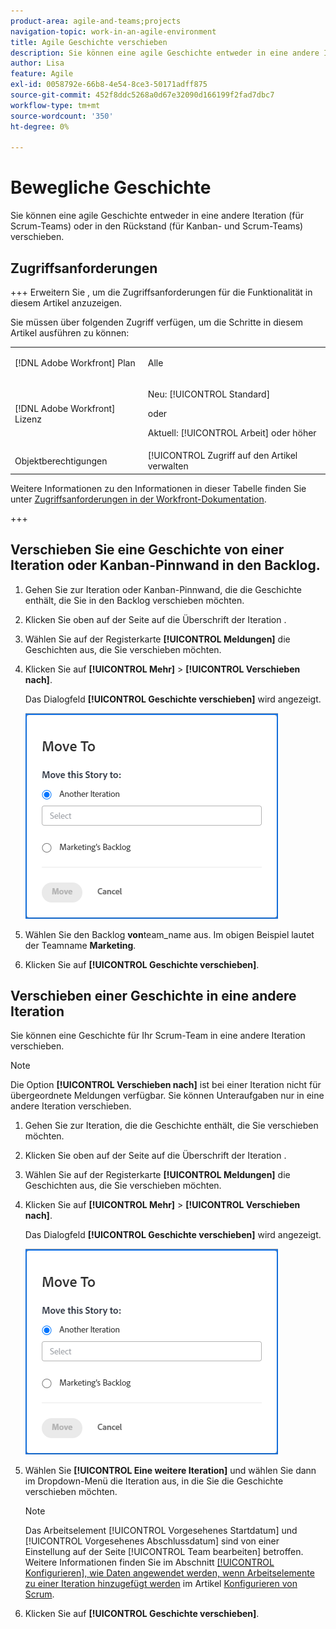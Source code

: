 ```yaml
---
product-area: agile-and-teams;projects
navigation-topic: work-in-an-agile-environment
title: Agile Geschichte verschieben
description: Sie können eine agile Geschichte entweder in eine andere Iteration (für Scrum-Teams) oder in den Rückstand (für Kanban- und Scrum-Teams) verschieben.
author: Lisa
feature: Agile
exl-id: 0058792e-66b8-4e54-8ce3-50171adff875
source-git-commit: 452f8ddc5268a0d67e32090d166199f2fad7dbc7
workflow-type: tm+mt
source-wordcount: '350'
ht-degree: 0%

---
```


# Bewegliche Geschichte

Sie können eine agile Geschichte entweder in eine andere Iteration (für Scrum-Teams) oder in den Rückstand (für Kanban- und Scrum-Teams) verschieben.

## Zugriffsanforderungen

+++ Erweitern Sie , um die Zugriffsanforderungen für die Funktionalität in diesem Artikel anzuzeigen.

Sie müssen über folgenden Zugriff verfügen, um die Schritte in diesem Artikel ausführen zu können:

<table style="table-layout:auto"> 
 <col> 
 </col> 
 <col> 
 </col> 
 <tbody> 
  <tr> 
   <td role="rowheader">[!DNL Adobe Workfront] Plan</td> 
   <td> <p>Alle</p> </td> 
  </tr> 
  <tr> 
   <td role="rowheader">[!DNL Adobe Workfront] Lizenz</td> 
   <td> <p>Neu: [!UICONTROL Standard]</p> 
   oder
   <p>Aktuell: [!UICONTROL Arbeit] oder höher</p> </td> 
  </tr>
  <tr> 
   <td role="rowheader">Objektberechtigungen</td> 
   <td>[!UICONTROL Zugriff auf den Artikel verwalten</td> 
  </tr> 
 </tbody> 
</table>

Weitere Informationen zu den Informationen in dieser Tabelle finden Sie unter [Zugriffsanforderungen in der Workfront-Dokumentation](/help/quicksilver/administration-and-setup/add-users/access-levels-and-object-permissions/access-level-requirements-in-documentation.md).

+++

## Verschieben Sie eine Geschichte von einer Iteration oder Kanban-Pinnwand in den Backlog.

1. Gehen Sie zur Iteration oder Kanban-Pinnwand, die die Geschichte enthält, die Sie in den Backlog verschieben möchten.
1. Klicken Sie oben auf der Seite auf die Überschrift der Iteration .
1. Wählen Sie auf der Registerkarte **[!UICONTROL Meldungen]** die Geschichten aus, die Sie verschieben möchten.
1. Klicken Sie auf **[!UICONTROL Mehr]** > **[!UICONTROL Verschieben nach]**.

   Das Dialogfeld **[!UICONTROL Geschichte verschieben]** wird angezeigt.

   ![Dialogfeld &quot;Geschichte verschieben&quot;](assets/iteration-story-move.png)

1. Wählen Sie den Backlog **von**team_name aus.
Im obigen Beispiel lautet der Teamname **Marketing**.

1. Klicken Sie auf **[!UICONTROL Geschichte verschieben]**.

## Verschieben einer Geschichte in eine andere Iteration

Sie können eine Geschichte für Ihr Scrum-Team in eine andere Iteration verschieben.

>[!NOTE]
>
>Die Option **[!UICONTROL Verschieben nach]** ist bei einer Iteration nicht für übergeordnete Meldungen verfügbar. Sie können Unteraufgaben nur in eine andere Iteration verschieben.

1. Gehen Sie zur Iteration, die die Geschichte enthält, die Sie verschieben möchten.
1. Klicken Sie oben auf der Seite auf die Überschrift der Iteration .
1. Wählen Sie auf der Registerkarte **[!UICONTROL Meldungen]** die Geschichten aus, die Sie verschieben möchten.
1. Klicken Sie auf **[!UICONTROL Mehr]** > **[!UICONTROL Verschieben nach]**.

   Das Dialogfeld **[!UICONTROL Geschichte verschieben]** wird angezeigt.

   ![Dialogfeld &quot;Geschichte verschieben&quot;](assets/iteration-story-move.png)

1. Wählen Sie **[!UICONTROL Eine weitere Iteration]** und wählen Sie dann im Dropdown-Menü die Iteration aus, in die Sie die Geschichte verschieben möchten.

   >[!NOTE]
   >
   >Das Arbeitselement [!UICONTROL Vorgesehenes Startdatum] und [!UICONTROL Vorgesehenes Abschlussdatum] sind von einer Einstellung auf der Seite [!UICONTROL Team bearbeiten] betroffen. Weitere Informationen finden Sie im Abschnitt [[!UICONTROL Konfigurieren], wie Daten angewendet werden, wenn Arbeitselemente zu einer Iteration hinzugefügt werden](../../agile/get-started-with-agile-in-workfront/configure-scrum.md#configure-how-dates-are-applied-when-adding-work-items-to-an-iteration) im Artikel [Konfigurieren von Scrum](../../agile/get-started-with-agile-in-workfront/configure-scrum.md).

1. Klicken Sie auf **[!UICONTROL Geschichte verschieben]**.
